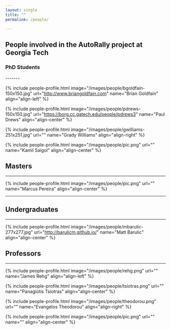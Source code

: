 ```yaml
---
layout: single
title: ""
permalink: /people/

---
```


<h2 class="page__title"> People involved in the AutoRally project at Georgia Tech</h2>

<h3 class="page__subtitle">PhD Students</h3>
-------

{% include people-profile.html image="/images/people/bgoldfain-150x150.jpg" url="http://www.briangoldfain.com" name="Brian Goldfain" align="align-left" %}

{% include people-profile.html image="/images/people/pdrews-150x150.jpg" url="https://borg.cc.gatech.edu/people/pdrews3" name="Paul Drews" align="align-center" %}

{% include people-profile.html image="/images/people/gwilliams-251x251.jpg" url="" name="Grady Williams" align="align-right" %}

{% include people-profile.html image="/images/people/pic.png" url="" name="Kamil Saigol" align="align-center" %}

## Masters
-------

{% include people-profile.html image="/images/people/pic.png" url="" name="Marcus Pereira" align="align-center" %}

-----------------------------------------------------------------------------------------

## Undergraduates
-------

{% include people-profile.html image="/images/people/mbarulic-277x277.jpg" url="http://barulicm.github.io/" name="Matt Barulic" align="align-center" %}

## Professors
-------

{% include people-profile.html image="/images/people/rehg.png" url="" name="James Rehg" align="align-left" %}

{% include people-profile.html image="/images/people/tsiotras.png" url="" name="Panagiotis Tsiotras" align="align-center" %}

{% include people-profile.html image="/images/people/theodorou.png" url="" name="Evangelos Theodorou" align="align-right" %}

{% include people-profile.html image="/images/people/pic.png" url="" name="" align="align-center" %}
